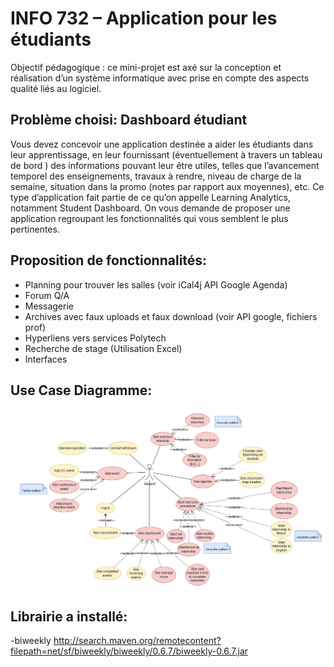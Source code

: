 # INFO 732 – Application pour les étudiants
Objectif pédagogique : ce mini-projet est axé sur la conception et réalisation d’un système informatique avec prise en compte des aspects qualité liés au logiciel.

## Problème choisi: Dashboard étudiant
Vous devez concevoir une application destinée a aider les étudiants dans leur apprentissage, en leur fournissant (éventuellement à travers un tableau de bord ) des informations pouvant leur être utiles, telles que l’avancement temporel des enseignements, travaux à rendre, niveau de charge de la semaine, situation dans la promo (notes par rapport aux moyennes), etc. Ce type d’application fait partie de ce qu’on appelle Learning Analytics, notamment Student Dashboard. On vous demande de proposer une application regroupant les fonctionnalités qui vous semblent le plus pertinentes. 

## Proposition de fonctionnalités:
* Planning pour trouver les salles (voir iCal4j API Google Agenda)
* Forum Q/A
* Messagerie
* Archives avec faux uploads et faux download (voir API google, fichiers prof)
* Hyperliens vers services Polytech
* Recherche de stage (Utilisation Excel)
* Interfaces

## Use Case Diagramme: 
![Alt text](image.png)

## Librairie a installé:
-biweekly http://search.maven.org/remotecontent?filepath=net/sf/biweekly/biweekly/0.6.7/biweekly-0.6.7.jar
